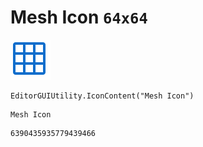 # Mesh Icon `64x64`
<img src="/img/Mesh%20Icon.png" width=64 height=64>

``` CSharp
EditorGUIUtility.IconContent("Mesh Icon")
```
```
Mesh Icon
```
```
6390435935779439466
```
